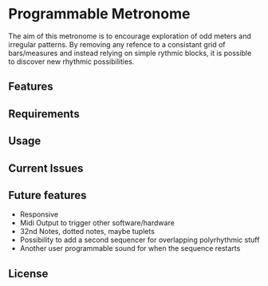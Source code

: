 # Programmable Metronome
The aim of this metronome is to encourage exploration of odd meters and irregular patterns. By removing any refence to a consistant grid of bars/measures and instead relying on simple rythmic blocks, it is possible to discover new rhythmic possibilities. 

## Features

## Requirements

## Usage

## Current Issues

## Future features
- Responsive
- Midi Output to trigger other software/hardware
- 32nd Notes, dotted notes, maybe tuplets
- Possibility to add a second sequencer for overlapping polyrhythmic stuff
- Another user programmable sound for when the sequence restarts

## License
